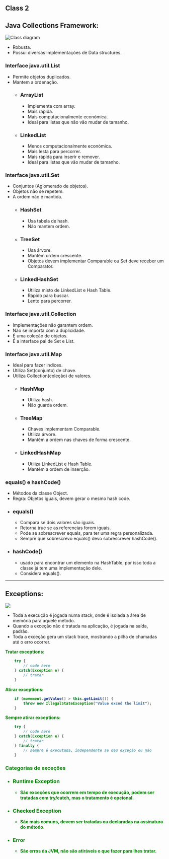 ## Class 2
## Java Collections Framework:
![Class diagram](https://www.codejava.net/images/articles/javacore/collections/collections%20framework%20overview.png)

- Robusta.
- Possui diversas implementações de Data structures.

### Interface java.util.List
- Permite objetos duplicados.
- Mantem a ordenação.
    - ### ArrayList
        - Implementa com array.
        - Mais rápida.
        - Mais computacionalmente económica.
        - Ideal para listas que não vão mudar de tamanho.
    - ### LinkedList
        - Menos computacionalmente económica.
        - Mais lesta para percorrer.
        - Mais rápida para inserir e remover.
        - Ideal para listas que vão mudar de tamanho.

### Interface java.util.Set
- Conjuntos (Aglomerado de objetos).
- Objetos não se repetem.
- A ordem não é mantida.
    - ### HashSet
        - Usa tabela de hash.
        - Não mantem ordem.
    - ### TreeSet
        - Usa árvore.
        - Mantém ordem crescente.
        - Objetos devem implementar Comparable ou Set deve receber um Comparator.
    - ### LinkedHashSet
        - Utiliza misto de LinkedList e Hash Table.
        - Rápido para buscar.
        - Lento para percorrer.

### Interface java.util.Collection
- Implementações não garantem ordem.
- Não se importa com a duplicidade.
- É uma coleção de objetos.
- É a interface pai de Set e List.

### Interface java.util.Map
- Ideal para fazer indices.
- Utiliza Set(conjunto) de chave.
- Utiliza Collection(coleção) de valores.
    - ### HashMap
        - Utiliza hash.
        - Não guarda ordem.
    - ### TreeMap
        - Chaves implementam Comparable.
        - Utiliza árvore.
        - Mantém a ordem nas chaves de forma crescente.
    - ### LinkedHashMap
        - Utiliza LinkedList e Hash Table.
        - Mantém a ordem de inserção.
### equals() e hashCode()
- Métodos da classe Object.
- Regra: Objetos iguais, devem gerar o mesmo hash code.
- ### equals()
    - Compara se dois valores são iguais.
    - Retorna true se as referencias forem iguais.
    - Pode se sobrescrever equals, para ter uma regra personalizada.
    - Sempre que sobrescrevo equals() devo sobrescrever hashCode().
- ### hashCode()
    - usado para encontrar um elemento na HashTable, por isso toda a classe já tem uma implementação dele.
    - Considera equals().
____
## Exceptions:
![](https://www.caelum.com.br/apostila-java-orientacao-objetos/images/excecoes/arvore_heranca_throwable.png)
    
- Toda a execução é jogada numa stack, onde é isolada a área de memória para aquele método.
- Quando a exceção não é tratada na aplicação, é jogada na saída, padrão.
- Toda a exceção gera um stack trace, mostrando a pilha de chamadas até o erro ocorrer.  

<strong style="color:green">Tratar exceptions:<strong>
``` java
    try {
        // code here
    } catch(Exception e) {
        // tratar
    }
```   
<strong style="color:green">Atirar exceptions:<strong>
``` java
    if (movement.getValue() > this.getLimit()) {
        throw new IllegalStateException("Value exced the limit");
    }
```

<strong style="color:green">Sempre atirar exceptions:<strong>
``` java
    try {
        // code here
    } catch(Exception e) {
        // tratar
    } finally {
        // sempre é executada, independente se deu exceção ou não
    }
```
### Categorias de exceções
- ### Runtime Exception
    - São exceções que ocorrem em tempo de execução, podem ser tratadas com try/catch, mas o tratamento é opcional.
- ### Checked Exception
    - São mais comuns, devem ser tratadas ou declaradas na assinatura do método.
- ### Error
    - São erros da JVM, não são atiráveis o que fazer para lhes tratar.
 